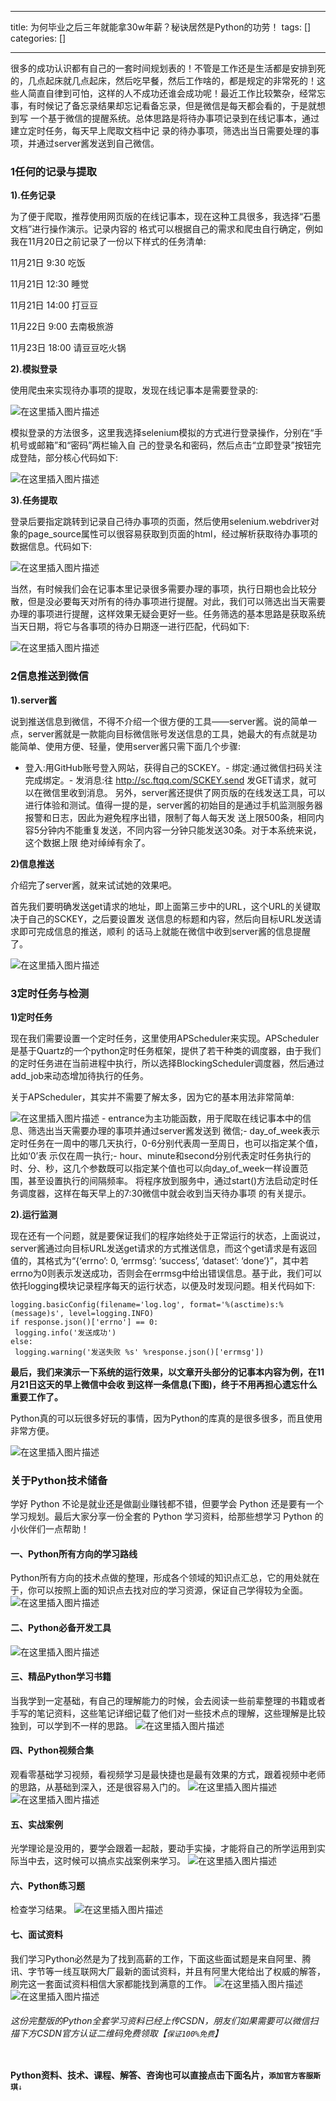 
--- 
title:  为何毕业之后三年就能拿30w年薪？秘诀居然是Python的功劳！ 
tags: []
categories: [] 

---
很多的成功认识都有自己的一套时间规划表的！不管是工作还是生活都是安排到死的，几点起床就几点起床，然后吃早餐，然后工作啥的，都是规定的非常死的！这些人简直自律到可怕，这样的人不成功还谁会成功呢！最近工作比较繁杂，经常忘事，有时候记了备忘录结果却忘记看备忘录，但是微信是每天都会看的，于是就想到写 一个基于微信的提醒系统。总体思路是将待办事项记录到在线记事本，通过建立定时任务，每天早上爬取文档中记 录的待办事项，筛选出当日需要处理的事项，并通过server酱发送到自己微信。

### 1任何的记录与提取

**1).任务记录**

为了便于爬取，推荐使用网页版的在线记事本，现在这种工具很多，我选择“石墨文档”进行操作演示。记录内容的 格式可以根据自己的需求和爬虫自行确定，例如我在11月20日之前记录了一份以下样式的任务清单:

11月21日 9:30 吃饭

11月21日 12:30 睡觉

11月21日 14:00 打豆豆

11月22日 9:00 去南极旅游

11月23日 18:00 请豆豆吃火锅

**2).模拟登录**

使用爬虫来实现待办事项的提取，发现在线记事本是需要登录的:

<img src="https://img-blog.csdnimg.cn/3af1e09f3a3c43b2bb77799fc42f5f6e.jpeg#pic_center" alt="在这里插入图片描述">

模拟登录的方法很多，这里我选择selenium模拟的方式进行登录操作，分别在“手机号或邮箱”和“密码”两栏输入自 己的登录名和密码，然后点击“立即登录”按钮完成登陆，部分核心代码如下:

<img src="https://img-blog.csdnimg.cn/38cf0d781c514f55a67b82fe93dc1b76.jpeg#pic_center" alt="在这里插入图片描述">

**3).任务提取**

登录后要指定跳转到记录自己待办事项的页面，然后使用selenium.webdriver对象的page_source属性可以很容易获取到页面的html，经过解析获取待办事项的数据信息。代码如下:

<img src="https://img-blog.csdnimg.cn/7bfe958f2e404ecc93e087d0970a54b3.jpeg#pic_center" alt="在这里插入图片描述">

当然，有时候我们会在记事本里记录很多需要办理的事项，执行日期也会比较分散，但是没必要每天对所有的待办事项进行提醒。对此，我们可以筛选出当天需要办理的事项进行提醒，这样效果无疑会更好一些。任务筛选的基本思路是获取系统当天日期，将它与各事项的待办日期逐一进行匹配，代码如下:

<img src="https://img-blog.csdnimg.cn/204d9bc3b4a84259a4bee8a56aaf2708.jpeg#pic_center" alt="在这里插入图片描述">

### 2信息推送到微信

**1).server酱**

说到推送信息到微信，不得不介绍一个很方便的工具——server酱。说的简单一点，server酱就是一款能向目标微信账号发送信息的工具，她最大的有点就是功能简单、使用方便、轻量，使用server酱只需下面几个步骤:
- 登入:用GitHub账号登入网站，获得自己的SCKEY。- 绑定:通过微信扫码关注完成绑定。- 发消息:往 http://sc.ftqq.com/SCKEY.send 发GET请求，就可以在微信里收到消息。
另外，server酱还提供了网页版的在线发送工具，可以进行体验和测试。值得一提的是，server酱的初始目的是通过手机监测服务器报警和日志，因此为避免程序出错，限制了每人每天发 送上限500条，相同内容5分钟内不能重复发送，不同内容一分钟只能发送30条。对于本系统来说，这个数据上限 绝对绰绰有余了。

**2)信息推送**

介绍完了server酱，就来试试她的效果吧。

首先我们要明确发送get请求的地址，即上面第三步中的URL，这个URL的关键取决于自己的SCKEY，之后要设置发 送信息的标题和内容，然后向目标URL发送请求即可完成信息的推送，顺利 的话马上就能在微信中收到server酱的信息提醒了。

<img src="https://img-blog.csdnimg.cn/fc1d498197244685a231351420c5637a.jpeg#pic_center" alt="在这里插入图片描述">

### 3定时任务与检测

**1)定时任务**

现在我们需要设置一个定时任务，这里使用APScheduler来实现。APScheduler是基于Quartz的一个python定时任务框架，提供了若干种类的调度器，由于我们的定时任务进在当前进程中执行，所以选择BlockingScheduler调度器，然后通过add_job来动态增加待执行的任务。

关于APScheduler，其实并不需要了解太多，因为它的基本用法非常简单:

<img src="https://img-blog.csdnimg.cn/1b2fd68689f4409bb75efa78fcd199e7.jpeg#pic_center" alt="在这里插入图片描述">
- entrance为主功能函数，用于爬取在线记事本中的信息、筛选出当天需要办理的事项并通过server酱发送到 微信;- day_of_week表示定时任务在一周中的哪几天执行，0-6分别代表周一至周日，也可以指定某个值，比如‘0’表 示仅在周一执行;- hour、minute和second分别代表定时任务执行的时、分、秒，这几个参数既可以指定某个值也可以向day_of_week一样设置范围，甚至设置执行的间隔频率。
将程序放到服务中，通过start()方法启动定时任务调度器，这样在每天早上的7:30微信中就会收到当天待办事项 的有关提示。

**2).运行监测**

现在还有一个问题，就是要保证我们的程序始终处于正常运行的状态，上面说过，server酱通过向目标URL发送get请求的方式推送信息，而这个get请求是有返回值的，其格式为“{‘errno’: 0, ‘errmsg’: ‘success’, ‘dataset’: ‘done’}”，其中若errno为0则表示发送成功，否则会在errmsg中给出错误信息。基于此，我们可以依托logging模块记录程序每天的运行状态，以便及时发现问题。相关代码如下:

```
logging.basicConfig(filename='log.log', format='%(asctime)s:%(message)s', level=logging.INFO)
if response.json()['errno'] == 0:
 logging.info('发送成功')
else:
 logging.warning('发送失败 %s' %response.json()['errmsg'])

```

**最后，我们来演示一下系统的运行效果，以文章开头部分的记事本内容为例，在11月21日这天的早上微信中会收 到这样一条信息(下图)，终于不用再担心遗忘什么重要工作了。**

Python真的可以玩很多好玩的事情，因为Python的库真的是很多很多，而且使用非常方便。

<img src="https://img-blog.csdnimg.cn/2365138d29e842bab3a883127ef05610.jpeg#pic_center" alt="在这里插入图片描述">

### 关于Python技术储备

学好 Python 不论是就业还是做副业赚钱都不错，但要学会 Python 还是要有一个学习规划。最后大家分享一份全套的 Python 学习资料，给那些想学习 Python 的小伙伴们一点帮助！

#### 一、Python所有方向的学习路线

Python所有方向的技术点做的整理，形成各个领域的知识点汇总，它的用处就在于，你可以按照上面的知识点去找对应的学习资源，保证自己学得较为全面。<img src="https://img-blog.csdnimg.cn/8a20de9e31f144dfba0e4996caded17d.png" alt="在这里插入图片描述">

#### 二、Python必备开发工具

<img src="https://img-blog.csdnimg.cn/e0452e0b045c4a17b6af25b9b41d1063.png" alt="在这里插入图片描述">

#### 三、精品Python学习书籍

当我学到一定基础，有自己的理解能力的时候，会去阅读一些前辈整理的书籍或者手写的笔记资料，这些笔记详细记载了他们对一些技术点的理解，这些理解是比较独到，可以学到不一样的思路。 <img src="https://img-blog.csdnimg.cn/904cb6a6cf3944f399edd97fed156269.png" alt="在这里插入图片描述">

#### 四、Python视频合集

观看零基础学习视频，看视频学习是最快捷也是最有效果的方式，跟着视频中老师的思路，从基础到深入，还是很容易入门的。 <img src="https://img-blog.csdnimg.cn/17662d7608844f9388bf2e61d8699866.png" alt="在这里插入图片描述"> <img src="https://img-blog.csdnimg.cn/7ac60955ca564260bf08ccee6b89c10b.png" alt="在这里插入图片描述">

#### 五、实战案例

光学理论是没用的，要学会跟着一起敲，要动手实操，才能将自己的所学运用到实际当中去，这时候可以搞点实战案例来学习。 <img src="https://img-blog.csdnimg.cn/89a5fe04ea344a3baa7954caf914217a.png" alt="在这里插入图片描述">

#### 六、Python练习题

检查学习结果。 <img src="https://img-blog.csdnimg.cn/260c5d1f9a4846f59f38b5320917623c.png" alt="在这里插入图片描述">

#### 七、面试资料

我们学习Python必然是为了找到高薪的工作，下面这些面试题是来自阿里、腾讯、字节等一线互联网大厂最新的面试资料，并且有阿里大佬给出了权威的解答，刷完这一套面试资料相信大家都能找到满意的工作。 <img src="https://img-blog.csdnimg.cn/97c454a3e5b4439b8600b50011cc8fe4.png" alt="在这里插入图片描述"> <img src="https://img-blog.csdnimg.cn/111f5462e7df433b981dc2430bb9ad39.png" alt="在这里插入图片描述">

###### 这份完整版的Python全套学习资料已经上传CSDN，朋友们如果需要可以微信扫描下方CSDN官方认证二维码免费领取【`保证100%免费`】

<img src="https://img-blog.csdnimg.cn/1d2a69f2d57e4d1cb444037b17af8607.png" alt="">

>  
 **Python资料、技术、课程、解答、咨询也可以直接点击下面名片，`添加官方客服斯琪`**`↓` 


